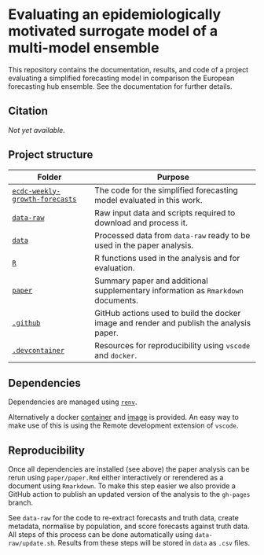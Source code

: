 # Evaluating an epidemiologically motivated surrogate model of a multi-model ensemble

This repository contains the documentation, results, and code of a project evaluating a simplified forecasting model in comparison the European forecasting hub ensemble. See the documentation for further details. 

## Citation

*Not yet available.* 

## Project structure

Folder | Purpose
---|---
[`ecdc-weekly-growth-forecasts`](ecdc-weekly-growth-forecasts/) | The code for the simplified forecasting model evaluated in this work.
[`data-raw`](data-raw/) | Raw input data and scripts required to download and process it.
[`data`](data/) | Processed data from `data-raw` ready to be used in the paper analysis.
[`R`](R/) | R functions used in the analysis and for evaluation.
[`paper`](paper/) | Summary paper and additional supplementary information as `Rmarkdown` documents.
[`.github`](.github/) | GitHub actions used to build the docker image and render and publish the analysis paper.
[`.devcontainer`](.devcontainer/) | Resources for reproducibility using `vscode` and `docker`.

## Dependencies

Dependencies are managed using [`renv`](https://rstudio.github.io/renv/).

Alternatively a docker [container](https://github.com/epiforecasts/simplfied-forecaster-evaluation/blob/main/.devcontainer/Dockerfile) and [image](https://github.com/epiforecasts/simplfied-forecaster-evaluation/pkgs/container/simplfied-forecaster-evaluation) is provided. An easy way to make use of this is using the Remote development extension of `vscode`.

## Reproducibility

Once all dependencies are installed (see above) the paper analysis can be rerun using `paper/paper.Rmd` either interactively or rerendered as a document using `Rmarkdown`. To make this step easier we also provide a GitHub action to publish an updated version of the analysis to the `gh-pages` branch. 

See `data-raw` for the code to re-extract forecasts and truth data, create metadata, normalise by population, and score forecasts against truth data. All steps of this process can be done automatically using `data-raw/update.sh`. Results from these steps will be stored in `data` as `.csv` files.